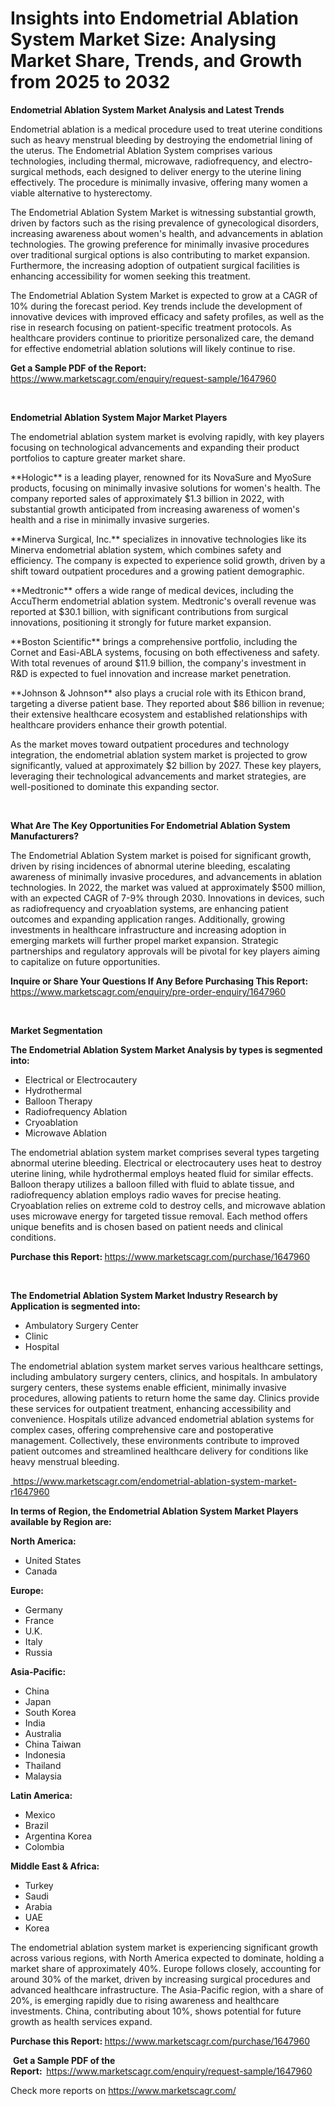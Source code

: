 <p><h1>Insights into Endometrial Ablation System Market Size: Analysing Market Share, Trends, and Growth from 2025 to 2032</h1></p><p><strong>Endometrial Ablation System Market Analysis and Latest Trends</strong></p>
<p><p>Endometrial ablation is a medical procedure used to treat uterine conditions such as heavy menstrual bleeding by destroying the endometrial lining of the uterus. The Endometrial Ablation System comprises various technologies, including thermal, microwave, radiofrequency, and electro-surgical methods, each designed to deliver energy to the uterine lining effectively. The procedure is minimally invasive, offering many women a viable alternative to hysterectomy.</p><p>The Endometrial Ablation System Market is witnessing substantial growth, driven by factors such as the rising prevalence of gynecological disorders, increasing awareness about women's health, and advancements in ablation technologies. The growing preference for minimally invasive procedures over traditional surgical options is also contributing to market expansion. Furthermore, the increasing adoption of outpatient surgical facilities is enhancing accessibility for women seeking this treatment.</p><p>The Endometrial Ablation System Market is expected to grow at a CAGR of 10% during the forecast period. Key trends include the development of innovative devices with improved efficacy and safety profiles, as well as the rise in research focusing on patient-specific treatment protocols. As healthcare providers continue to prioritize personalized care, the demand for effective endometrial ablation solutions will likely continue to rise.</p></p>
<p><strong>Get a Sample PDF of the Report:&nbsp;</strong> <a href="https://www.marketscagr.com/enquiry/request-sample/1647960?utm_campaign=3094&utm_medium=2&utm_source=Github&utm_content=ia&utm_term=04032025&utm_id=endometrial-ablation-system">https://www.marketscagr.com/enquiry/request-sample/1647960</a></p>
<p>&nbsp;</p>
<p><strong>Endometrial Ablation System Major Market Players</strong></p>
<p><p>The endometrial ablation system market is evolving rapidly, with key players focusing on technological advancements and expanding their product portfolios to capture greater market share. </p><p>**Hologic** is a leading player, renowned for its NovaSure and MyoSure products, focusing on minimally invasive solutions for women's health. The company reported sales of approximately $1.3 billion in 2022, with substantial growth anticipated from increasing awareness of women's health and a rise in minimally invasive surgeries.</p><p>**Minerva Surgical, Inc.** specializes in innovative technologies like its Minerva endometrial ablation system, which combines safety and efficiency. The company is expected to experience solid growth, driven by a shift toward outpatient procedures and a growing patient demographic.</p><p>**Medtronic** offers a wide range of medical devices, including the AccuTherm endometrial ablation system. Medtronic's overall revenue was reported at $30.1 billion, with significant contributions from surgical innovations, positioning it strongly for future market expansion.</p><p>**Boston Scientific** brings a comprehensive portfolio, including the Cornet and Easi-ABLA systems, focusing on both effectiveness and safety. With total revenues of around $11.9 billion, the company's investment in R&D is expected to fuel innovation and increase market penetration.</p><p>**Johnson & Johnson** also plays a crucial role with its Ethicon brand, targeting a diverse patient base. They reported about $86 billion in revenue; their extensive healthcare ecosystem and established relationships with healthcare providers enhance their growth potential.</p><p>As the market moves toward outpatient procedures and technology integration, the endometrial ablation system market is projected to grow significantly, valued at approximately $2 billion by 2027. These key players, leveraging their technological advancements and market strategies, are well-positioned to dominate this expanding sector.</p></p>
<p>&nbsp;</p>
<p><strong>What Are The Key Opportunities For Endometrial Ablation System Manufacturers?</strong></p>
<p><p>The Endometrial Ablation System market is poised for significant growth, driven by rising incidences of abnormal uterine bleeding, escalating awareness of minimally invasive procedures, and advancements in ablation technologies. In 2022, the market was valued at approximately $500 million, with an expected CAGR of 7-9% through 2030. Innovations in devices, such as radiofrequency and cryoablation systems, are enhancing patient outcomes and expanding application ranges. Additionally, growing investments in healthcare infrastructure and increasing adoption in emerging markets will further propel market expansion. Strategic partnerships and regulatory approvals will be pivotal for key players aiming to capitalize on future opportunities.</p></p>
<p><strong>Inquire or Share Your Questions If Any Before Purchasing This Report:</strong> <a href="https://www.marketscagr.com/enquiry/pre-order-enquiry/1647960?utm_campaign=3094&utm_medium=2&utm_source=Github&utm_content=ia&utm_term=04032025&utm_id=endometrial-ablation-system">https://www.marketscagr.com/enquiry/pre-order-enquiry/1647960</a></p>
<p>&nbsp;</p>
<p><strong>Market Segmentation</strong></p>
<p><strong>The Endometrial Ablation System Market Analysis by types is segmented into:</strong></p>
<p><ul><li>Electrical or Electrocautery</li><li>Hydrothermal</li><li>Balloon Therapy</li><li>Radiofrequency Ablation</li><li>Cryoablation</li><li>Microwave Ablation</li></ul></p>
<p><p>The endometrial ablation system market comprises several types targeting abnormal uterine bleeding. Electrical or electrocautery uses heat to destroy uterine lining, while hydrothermal employs heated fluid for similar effects. Balloon therapy utilizes a balloon filled with fluid to ablate tissue, and radiofrequency ablation employs radio waves for precise heating. Cryoablation relies on extreme cold to destroy cells, and microwave ablation uses microwave energy for targeted tissue removal. Each method offers unique benefits and is chosen based on patient needs and clinical conditions.</p></p>
<p><strong>Purchase this Report:&nbsp;</strong><a href="https://www.marketscagr.com/purchase/1647960?utm_campaign=3094&utm_medium=2&utm_source=Github&utm_content=ia&utm_term=04032025&utm_id=endometrial-ablation-system">https://www.marketscagr.com/purchase/1647960</a></p>
<p>&nbsp;</p>
<p><strong>The Endometrial Ablation System Market Industry Research by Application is segmented into:</strong></p>
<p><ul><li>Ambulatory Surgery Center</li><li>Clinic</li><li>Hospital</li></ul></p>
<p><p>The endometrial ablation system market serves various healthcare settings, including ambulatory surgery centers, clinics, and hospitals. In ambulatory surgery centers, these systems enable efficient, minimally invasive procedures, allowing patients to return home the same day. Clinics provide these services for outpatient treatment, enhancing accessibility and convenience. Hospitals utilize advanced endometrial ablation systems for complex cases, offering comprehensive care and postoperative management. Collectively, these environments contribute to improved patient outcomes and streamlined healthcare delivery for conditions like heavy menstrual bleeding.</p></p>
<p><a href="https://www.marketscagr.com/endometrial-ablation-system-market-r1647960?utm_campaign=3094&utm_medium=2&utm_source=Github&utm_content=ia&utm_term=04032025&utm_id=endometrial-ablation-system">&nbsp;https://www.marketscagr.com/endometrial-ablation-system-market-r1647960</a></p>
<p><strong>In terms of Region, the Endometrial Ablation System Market Players available by Region are:</strong></p>
<p>
    <p> <strong> North America: </strong>
        <ul>
            <li>United States</li>
            <li>Canada</li>
        </ul>
        </p> 
    <p> <strong> Europe: </strong>
        <ul>
            <li>Germany</li>
            <li>France</li>
            <li>U.K.</li>
            <li>Italy</li>
            <li>Russia</li>
        </ul>
        </p> 
    <p> <strong> Asia-Pacific: </strong>
        <ul>
            <li>China</li>
            <li>Japan</li>
            <li>South Korea</li>
            <li>India</li>
            <li>Australia</li>
            <li>China Taiwan</li>
            <li>Indonesia</li>
            <li>Thailand</li>
            <li>Malaysia</li>
        </ul>
        </p> 
    <p> <strong> Latin America: </strong>
        <ul>
            <li>Mexico</li>
            <li>Brazil</li>
            <li>Argentina Korea</li>
            <li>Colombia</li>
        </ul>
        </p> 
    <p> <strong> Middle East & Africa: </strong>
        <ul>
            <li>Turkey</li>
            <li>Saudi</li>
            <li>Arabia</li>
            <li>UAE</li>
            <li>Korea</li>
        </ul>
    </p>
    </p>
<p><p>The endometrial ablation system market is experiencing significant growth across various regions, with North America expected to dominate, holding a market share of approximately 40%. Europe follows closely, accounting for around 30% of the market, driven by increasing surgical procedures and advanced healthcare infrastructure. The Asia-Pacific region, with a share of 20%, is emerging rapidly due to rising awareness and healthcare investments. China, contributing about 10%, shows potential for future growth as health services expand.</p></p>
<p><strong>Purchase this Report: </strong><a href="https://www.marketscagr.com/purchase/1647960?utm_campaign=3094&utm_medium=2&utm_source=Github&utm_content=ia&utm_term=04032025&utm_id=endometrial-ablation-system">https://www.marketscagr.com/purchase/1647960</a></p>
<p>&nbsp;<strong>Get a Sample PDF of the Report:&nbsp;&nbsp;</strong><a href="https://www.marketscagr.com/enquiry/request-sample/1647960?utm_campaign=3094&utm_medium=2&utm_source=Github&utm_content=ia&utm_term=04032025&utm_id=endometrial-ablation-system">https://www.marketscagr.com/enquiry/request-sample/1647960</a></p>
<p><strong></strong></p>
<p>Check more reports on <a href="https://www.marketscagr.com/?utm_campaign=3094&utm_medium=2&utm_source=Github&utm_content=ia&utm_term=04032025&utm_id=endometrial-ablation-system">https://www.marketscagr.com/</a></p>